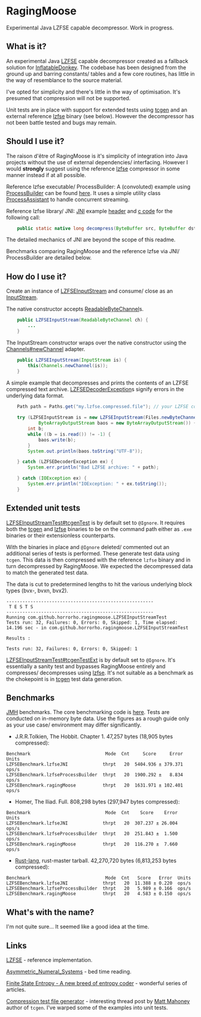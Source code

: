 # RagingMoose

Experimental Java LZFSE capable decompressor. Work in progress.


## What is it?

An experimental Java [LZFSE](https://github.com/lzfse/lzfse) capable decompressor created as a fallback solution for [InflatableDonkey](https://github.com/horrorho/InflatableDonkey). The codebase has been designed from the ground up and barring constants/ tables and a few core routines, has little in the way of resemblance to the source material.

I've opted for simplicity and there's little in the way of optimisation. It's presumed that compression will not be supported.

Unit tests are in place with support for extended tests using [tcgen](https://gist.github.com/horrorho/7837e9b83f2aa42d2781374c99fd0ba3) and an external reference [lzfse](https://github.com/lzfse/lzfse) binary (see below). However the decompressor has not been battle tested and bugs may remain.


## Should I use it?

The raison d'être of RagingMoose is it's simplicity of integration into Java projects without the use of external dependencies/ interfacing. However I would **strongly** suggest using the reference [lzfse](https://github.com/lzfse/lzfse) compressor in some manner instead if at all possible.

Reference lzfse executable/ ProcessBuilder:
A (convoluted) example using [ProcessBuilder](https://docs.oracle.com/javase/8/docs/api/java/lang/ProcessBuilder.html) can be found [here](https://github.com/horrorho/RagingMoose/blob/master/src/test/java/com/github/horrorho/ragingmoose/LZFSEInputStreamTest.java#L142). It uses a simple utility class [ProcessAssistant](https://github.com/horrorho/RagingMoose/blob/master/src/test/java/com/github/horrorho/ragingmoose/ProcessAssistant.java) to handle concurrent streaming.

Reference lzfse library/ JNI:
[JNI](https://en.wikipedia.org/wiki/Java_Native_Interface) example [header](https://gist.github.com/horrorho/b5b2f7eadfa1d73560dadbe4a0a92b85) and [c code](https://gist.github.com/horrorho/1f9ab1742355c1edcb339935657bff31) for the following call:

```Java
    public static native long decompress(ByteBuffer src, ByteBuffer dst);
```

The detailed mechanics of JNI are beyond the scope of this readme.

Benchmarks comparing RagingMoose and the reference lzfse via JNI/ ProcessBuilder are detailed below.


## How do I use it?

Create an instance of [LZFSEInputStream](https://github.com/horrorho/RagingMoose/blob/master/src/main/java/com/github/horrorho/ragingmoose/LZFSEInputStream.java) and consume/ close as an [InputStream](https://docs.oracle.com/javase/8/docs/api/java/io/InputStream.html).

The native constructor accepts [ReadableByteChannel](https://docs.oracle.com/javase/8/docs/api/java/nio/channels/ReadableByteChannel.html)s.

```Java
    public LZFSEInputStream(ReadableByteChannel ch) {
        ...
    }
```


The InputStream constructor wraps over the native constructor using the [Channels#newChannel](https://docs.oracle.com/javase/8/docs/api/java/nio/channels/Channels.html#newChannel-java.io.InputStream-) adapter. 

```Java
    public LZFSEInputStream(InputStream is) {
        this(Channels.newChannel(is));
    }
```


A simple example that decompresses and prints the contents of an LZFSE compressed text archive. [LZFSEDecoderException](https://github.com/horrorho/RagingMoose/blob/master/src/main/java/com/github/horrorho/ragingmoose/LZFSEDecoderException.java)s signify errors in the underlying data format.

```Java
    Path path = Paths.get("my.lzfse.compressed.file"); // your LZFSE compressed text file here
    
    try (LZFSEInputStream is = new LZFSEInputStream(Files.newByteChannel(path));
            ByteArrayOutputStream baos = new ByteArrayOutputStream()) {
        int b;
        while ((b = is.read()) != -1) {
            baos.write(b);
        }
        System.out.println(baos.toString("UTF-8"));

    } catch (LZFSEDecoderException ex) {
        System.err.println("Bad LZFSE archive: " + path);

    } catch (IOException ex) {
        System.err.println("IOException: " + ex.toString());
    }
```


## Extended unit tests
[LZFSEInputStreamTest#tcgenTest](https://github.com/horrorho/RagingMoose/blob/master/src/test/java/com/github/horrorho/ragingmoose/LZFSEInputStreamTest.java#L107) is by default set to `@Ignore`. It requires both the [tcgen](https://gist.github.com/horrorho/7837e9b83f2aa42d2781374c99fd0ba3) and [lzfse](https://github.com/lzfse/lzfse) binaries to be on the command path either as `.exe` binaries or their extensionless counterparts.

With the binaries in place and `@Ignore` deleted/ commented out an additional series of tests is performed. These generate test data using `tcgen`. This data is then compressed with the reference `lzfse` binary and in turn decompressed by RagingMoose. We expected the decompressed data to match the generated test data.

The data is cut to predetermined lengths to hit the various underlying block types (bvx-, bvxn, bvx2).

```
-------------------------------------------------------
 T E S T S
-------------------------------------------------------
Running com.github.horrorho.ragingmoose.LZFSEInputStreamTest
Tests run: 32, Failures: 0, Errors: 0, Skipped: 1, Time elapsed: 14.196 sec - in com.github.horrorho.ragingmoose.LZFSEInputStreamTest

Results :

Tests run: 32, Failures: 0, Errors: 0, Skipped: 1
```

[LZFSEInputStreamTest#tcgenTestExt](https://github.com/horrorho/RagingMoose/blob/master/src/test/java/com/github/horrorho/ragingmoose/LZFSEInputStreamTest.java#L143) is by default set to `@Ignore`. It's essentially a sanity test and bypasses RagingMoose entirely and compresses/ decompresses using [lzfse](https://github.com/lzfse/lzfse). It's not suitable as a benchmark as the chokepoint is in [tcgen](https://gist.github.com/horrorho/7837e9b83f2aa42d2781374c99fd0ba3) test data generation.

## Benchmarks
[JMH](http://openjdk.java.net/projects/code-tools/jmh/) benchmarks. The core benchmarking code is [here](https://gist.github.com/horrorho/56eb417ac415c3aa0893849713d54750). Tests are conducted on in-memory byte data. Use the figures as a rough guide only as your use case/ environment may differ significantly.

- J.R.R.Tolkien, The Hobbit. Chapter 1. 47,257 bytes (18,905 bytes compressed):

```
Benchmark                            Mode  Cnt     Score     Error  Units
LZFSEBenchmark.lzfseJNI             thrpt   20  5404.936 ± 379.371  ops/s
LZFSEBenchmark.lzfseProcessBuilder  thrpt   20  1900.292 ±   8.834  ops/s
LZFSEBenchmark.ragingMoose          thrpt   20  1631.971 ± 102.401  ops/s
```

 - Homer, The Iliad. Full. 808,298 bytes (297,947 bytes compressed):

```
Benchmark                            Mode  Cnt    Score    Error  Units
LZFSEBenchmark.lzfseJNI             thrpt   20  307.237 ± 26.004  ops/s
LZFSEBenchmark.lzfseProcessBuilder  thrpt   20  251.843 ±  1.500  ops/s
LZFSEBenchmark.ragingMoose          thrpt   20  116.270 ±  7.660  ops/s
```

- [Rust-lang](https://github.com/rust-lang/rust), rust-master tarball. 42,270,720 bytes (6,813,253 bytes compressed):

```
Benchmark                            Mode  Cnt   Score   Error  Units
LZFSEBenchmark.lzfseJNI             thrpt   20  11.388 ± 0.220  ops/s
LZFSEBenchmark.lzfseProcessBuilder  thrpt   20   5.989 ± 0.166  ops/s
LZFSEBenchmark.ragingMoose          thrpt   20   4.583 ± 0.150  ops/s
```

## What's with the name?

I'm not quite sure... It seemed like a good idea at the time.


## Links
[LZFSE](https://github.com/lzfse/lzfse) - reference implementation.

[Asymmetric_Numeral_Systems](https://en.wikipedia.org/wiki/Asymmetric_Numeral_Systems) - bed time reading.

[Finite State Entropy - A new breed of entropy coder](http://fastcompression.blogspot.co.uk/2013/12/finite-state-entropy-new-breed-of.html) - wonderful series of articles.

[Compression test file generator](https://encode.ru/threads/1306-Compression-test-file-generator) - interesting thread post by [Matt Mahoney](http://mattmahoney.net/) author of `tcgen`. I've warped some of the examples into unit tests.
